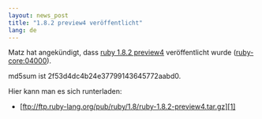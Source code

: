 ```yaml
---
layout: news_post
title: "1.8.2 preview4 veröffentlicht"
lang: de
---
```


Matz hat angekündigt, dass [ruby 1.8.2 preview4][1] veröffentlicht wurde
([ruby-core:04000](ruby-core:04000)).

md5sum ist 2f53d4dc4b24e37799143645772aabd0.

Hier kann man es sich runterladen:

* [ftp://ftp.ruby-lang.org/pub/ruby/1.8/ruby-1.8.2-preview4.tar.gz][1]



[1]: ftp://ftp.ruby-lang.org/pub/ruby/1.8/ruby-1.8.2-preview4.tar.gz 
